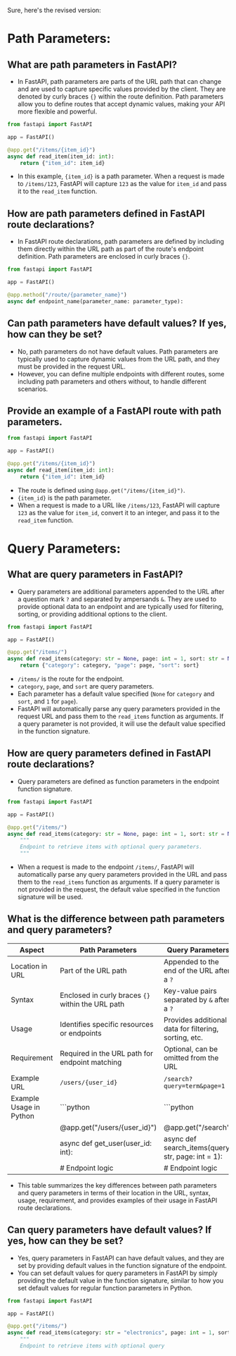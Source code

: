 Sure, here's the revised version:

# Path Parameters:
## What are path parameters in FastAPI?
- In FastAPI, path parameters are parts of the URL path that can change and are used to capture specific values provided by the client. They are denoted by curly braces `{}` within the route definition. Path parameters allow you to define routes that accept dynamic values, making your API more flexible and powerful.

```python
from fastapi import FastAPI

app = FastAPI()

@app.get("/items/{item_id}")
async def read_item(item_id: int):
    return {"item_id": item_id}
```

- In this example, `{item_id}` is a path parameter. When a request is made to `/items/123`, FastAPI will capture `123` as the value for `item_id` and pass it to the `read_item` function.

## How are path parameters defined in FastAPI route declarations?
- In FastAPI route declarations, path parameters are defined by including them directly within the URL path as part of the route's endpoint definition. Path parameters are enclosed in curly braces `{}`.

```python
from fastapi import FastAPI

app = FastAPI()

@app.method("/route/{parameter_name}")
async def endpoint_name(parameter_name: parameter_type):
```

## Can path parameters have default values? If yes, how can they be set?
- No, path parameters do not have default values. Path parameters are typically used to capture dynamic values from the URL path, and they must be provided in the request URL.
- However, you can define multiple endpoints with different routes, some including path parameters and others without, to handle different scenarios.

## Provide an example of a FastAPI route with path parameters.
```python
from fastapi import FastAPI

app = FastAPI()

@app.get("/items/{item_id}")
async def read_item(item_id: int):
    return {"item_id": item_id}
```

- The route is defined using `@app.get("/items/{item_id}")`.
- `{item_id}` is the path parameter.
- When a request is made to a URL like `/items/123`, FastAPI will capture `123` as the value for `item_id`, convert it to an integer, and pass it to the `read_item` function.

# Query Parameters:
## What are query parameters in FastAPI?
- Query parameters are additional parameters appended to the URL after a question mark `?` and separated by ampersands `&`. They are used to provide optional data to an endpoint and are typically used for filtering, sorting, or providing additional options to the client.

```python
from fastapi import FastAPI

app = FastAPI()

@app.get("/items/")
async def read_items(category: str = None, page: int = 1, sort: str = None):
    return {"category": category, "page": page, "sort": sort}
```

- `/items/` is the route for the endpoint.
- `category`, `page`, and `sort` are query parameters.
- Each parameter has a default value specified (`None` for `category` and `sort`, and `1` for `page`).
- FastAPI will automatically parse any query parameters provided in the request URL and pass them to the `read_items` function as arguments. If a query parameter is not provided, it will use the default value specified in the function signature.

## How are query parameters defined in FastAPI route declarations?
- Query parameters are defined as function parameters in the endpoint function signature.

```python
from fastapi import FastAPI

app = FastAPI()

@app.get("/items/")
async def read_items(category: str = None, page: int = 1, sort: str = None):
    """
    Endpoint to retrieve items with optional query parameters.
    """
```

- When a request is made to the endpoint `/items/`, FastAPI will automatically parse any query parameters provided in the URL and pass them to the `read_items` function as arguments. If a query parameter is not provided in the request, the default value specified in the function signature will be used.

## What is the difference between path parameters and query parameters?

| Aspect                  | Path Parameters                                         | Query Parameters                                         |
|-------------------------|---------------------------------------------------------|-----------------------------------------------------------|
| Location in URL         | Part of the URL path                                    | Appended to the end of the URL after a `?`                |
| Syntax                  | Enclosed in curly braces `{}` within the URL path        | Key-value pairs separated by `&` after a `?`              |
| Usage                   | Identifies specific resources or endpoints              | Provides additional data for filtering, sorting, etc.     |
| Requirement             | Required in the URL path for endpoint matching           | Optional, can be omitted from the URL                     |
| Example URL             | `/users/{user_id}`                                      | `/search?query=term&page=1`                               |
| Example Usage in Python | ```python                                                | ```python                                                |
|                         | @app.get("/users/{user_id}")                            | @app.get("/search")                                      |
|                         | async def get_user(user_id: int):                       | async def search_items(query: str, page: int = 1):       |
|                         |     # Endpoint logic                                    |     # Endpoint logic                                    |

- This table summarizes the key differences between path parameters and query parameters in terms of their location in the URL, syntax, usage, requirement, and provides examples of their usage in FastAPI route declarations.

## Can query parameters have default values? If yes, how can they be set?

- Yes, query parameters in FastAPI can have default values, and they are set by providing default values in the function signature of the endpoint.
- You can set default values for query parameters in FastAPI by simply providing the default value in the function signature, similar to how you set default values for regular function parameters in Python.

```python
from fastapi import FastAPI

app = FastAPI()

@app.get("/items/")
async def read_items(category: str = "electronics", page: int = 1, sort: str = "name"):
    """
    Endpoint to retrieve items with optional query